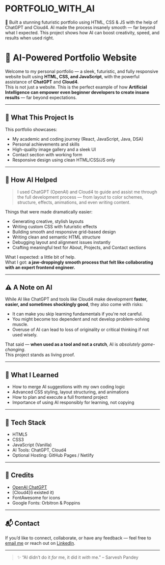# PORTFOLIO_WITH_AI
🚀 Built a stunning futuristic portfolio using HTML, CSS &amp; JS with the help of ChatGPT and Cloud4. AI made the process insanely smooth — far beyond what I expected. This project shows how AI can boost creativity, speed, and results when used right.
# 🧠 AI-Powered Portfolio Website

Welcome to my personal portfolio — a sleek, futuristic, and fully responsive website built using **HTML, CSS, and JavaScript**, with the powerful assistance of **ChatGPT** and **Cloud4**.  
This is not just a website. This is the perfect example of how **Artificial Intelligence can empower even beginner developers to create insane results** — far beyond expectations.

---

## 🚀 What This Project Is

This portfolio showcases:
- My academic and coding journey (React, JavaScript, Java, DSA)
- Personal achievements and skills
- High-quality image gallery and a sleek UI
- Contact section with working form
- Responsive design using clean HTML/CSS/JS only

---

## 🤖 How AI Helped

> I used ChatGPT (OpenAI) and Cloud4 to guide and assist me through the full development process — from layout to color schemes, structure, effects, animations, and even writing content.

Things that were made dramatically easier:
- Generating creative, stylish layouts
- Writing custom CSS with futuristic effects
- Building smooth and responsive grid-based design
- Writing clean and semantic HTML structure
- Debugging layout and alignment issues instantly
- Crafting meaningful text for About, Projects, and Contact sections

What I expected: a little bit of help.  
What I got: **a jaw-droppingly smooth process that felt like collaborating with an expert frontend engineer.**

---

## ⚠️ A Note on AI

While AI like ChatGPT and tools like Cloud4 make development **faster, easier, and sometimes shockingly good**, they also come with risks:
- It can make you skip learning fundamentals if you're not careful.
- You might become too dependent and not develop problem-solving muscle.
- Overuse of AI can lead to loss of originality or critical thinking if not used wisely.

That said — **when used as a tool and not a crutch**, AI is *absolutely game-changing*.  
This project stands as living proof.

---

## 🧠 What I Learned

- How to merge AI suggestions with my own coding logic
- Advanced CSS styling, layout structuring, and animations
- How to plan and execute a full frontend project
- Importance of using AI responsibly for learning, not copying

---

## 📂 Tech Stack

- HTML5  
- CSS3  
- JavaScript (Vanilla)  
- AI Tools: ChatGPT, Cloud4  
- Optional Hosting: GitHub Pages / Netlify

---

## 🙏 Credits

- [OpenAI ChatGPT](https://chat.openai.com/)
- [Cloud4](i existed it)
- FontAwesome for icons
- Google Fonts: Orbitron & Poppins

---

## 📬 Contact

If you’d like to connect, collaborate, or have any feedback — feel free to [email me](mailto:your-email@example.com) or reach out on [LinkedIn](https://linkedin.com/in/yourprofile).

---

> ✨ “AI didn’t do it *for* me, it did it *with* me.” – Sarvesh Pandey
